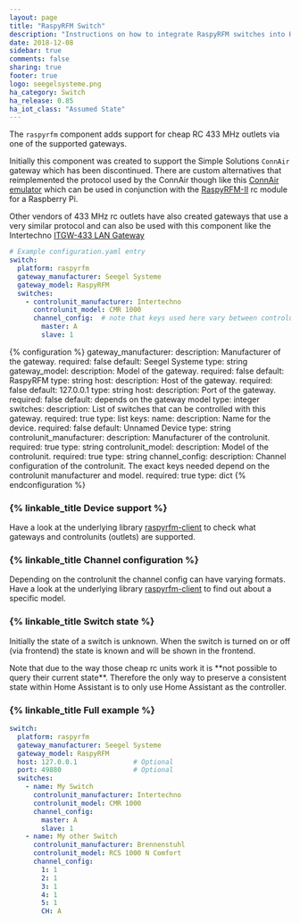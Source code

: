 ```yaml
---
layout: page
title: "RaspyRFM Switch"
description: "Instructions on how to integrate RaspyRFM switches into Home Assistant."
date: 2018-12-08
sidebar: true
comments: false
sharing: true
footer: true
logo: seegelsysteme.png
ha_category: Switch
ha_release: 0.85
ha_iot_class: "Assumed State"
---
```


The `raspyrfm` component adds support for cheap RC 433 MHz outlets via one of the supported gateways.

Initially this component was created to support the Simple Solutions `ConnAir` gateway which has been discontinued. There are custom alternatives that reimplemented the protocol used by the ConnAir though like this [ConnAir emulator](https://github.com/Phunkafizer/RaspyRFM/blob/master/connair.py) which can be used in conjunction with the [RaspyRFM-II](https://www.seegel-systeme.de/produkt/raspyrfm-ii) rc module for a Raspberry Pi.

Other vendors of 433 MHz rc outlets have also created gateways that use a very similar protocol and can also be used with this component like the Intertechno [ITGW-433 LAN Gateway](https://www.intertechno24.de/LAN-Gateway/Gateway-ITGW-433.html) 
 

```yaml
# Example configuration.yaml entry
switch:
  platform: raspyrfm
  gateway_manufacturer: Seegel Systeme
  gateway_model: RaspyRFM
  switches:
    - controlunit_manufacturer: Intertechno
      controlunit_model: CMR 1000
      channel_config:  # note that keys used here vary between controlunits
        master: A
        slave: 1
```

{% configuration %}
gateway_manufacturer:
  description: Manufacturer of the gateway.
  required: false
  default: Seegel Systeme
  type: string
gateway_model:
  description: Model of the gateway.
  required: false
  default: RaspyRFM
  type: string
host:
  description: Host of the gateway.
  required: false
  default: 127.0.0.1
  type: string
host:
  description: Port of the gateway.
  required: false
  default: depends on the gateway model
  type: integer
switches:
  description: List of switches that can be controlled with this gateway.
  required: true
  type: list
  keys:
    name:
      description: Name for the device.
      required: false
      default: Unnamed Device
      type: string
    controlunit_manufacturer:
      description: Manufacturer of the controlunit.
      required: true
      type: string
    controlunit_model:
      description: Model of the controlunit.
      required: true
      type: string
    channel_config:
      description: Channel configuration of the controlunit. The exact keys needed depend on the controlunit manufacturer and model.
      required: true
      type: dict
{% endconfiguration %}

### {% linkable_title Device support %}

Have a look at the underlying library [raspyrfm-client](https://github.com/markusressel/raspyrfm-client) to check what gateways and controlunits (outlets) are supported.

### {% linkable_title Channel configuration %}

Depending on the controlunit the channel config can have varying formats. Have a look at the underlying library [raspyrfm-client](https://github.com/markusressel/raspyrfm-client) to find out about a specific model.

### {% linkable_title Switch state %}

Initially the state of a switch is unknown. When the switch is turned on or off (via frontend) the state is known and will be shown in the frontend.

<p class='note warning'>
Note that due to the way those cheap rc units work it is **not possible to query their current state**. Therefore the only way to preserve a consistent state within Home Assistant is to only use Home Assistant as the controller.
</p>

### {% linkable_title Full example %}

```yaml
switch:
  platform: raspyrfm
  gateway_manufacturer: Seegel Systeme
  gateway_model: RaspyRFM
  host: 127.0.0.1              # Optional
  port: 49880                  # Optional
  switches:
    - name: My Switch
      controlunit_manufacturer: Intertechno
      controlunit_model: CMR 1000
      channel_config:
        master: A
        slave: 1
    - name: My other Switch
      controlunit_manufacturer: Brennenstuhl
      controlunit_model: RCS 1000 N Comfort
      channel_config:
        1: 1
        2: 1
        3: 1
        4: 1
        5: 1
        CH: A
```